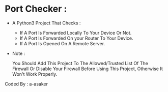 # Port Checker :
  * A Python3 Project That Checks :

       - If A Port Is Forwarded Locally To Your Device Or Not.
       - If A Port Is Forwarded On your Router To Your Device.
       - If A Port Is Opened On A Remote Server.
  
  * Note :
  
    You Should Add This Project To The Allowed/Trusted List Of The Firewall Or Disable Your Firewall Before Using This Project, Otherwise It Won't Work Properly.

   Coded By : a-asaker
